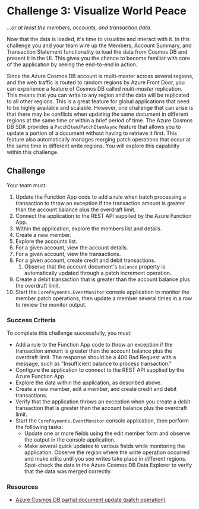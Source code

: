 # Challenge 3: Visualize World Peace

_...or at least the members, accounts, and transaction data._

Now that the data is loaded, it's time to visualize and interact with it. In this challenge you and your team wire up the Members, Account Summary, and Transaction Statement functionality to load the data from Cosmos DB and present it in the UI. This gives you the chance to become familiar with core of the application by seeing the end-to-end in action.

Since the Azure Cosmos DB account is multi-master across several regions, and the web traffic is routed to random regions by Azure Front Door, you can experience a feature of Cosmos DB called _multi-master_ replication. This means that you can write to any region and the data will be replicated to all other regions. This is a great feature for global applications that need to be highly available and scalable. However, one challenge that can arise is that there may be conflicts when updating the same document in different regions at the same time or within a brief period of time. The Azure Cosmos DB SDK provides a `PatchItem`/`PatchItemAsync` feature that allows you to update a portion of a document without having to retrieve it first. This feature also automatically manages merging patch operations that occur at the same time in different write regions. You will explore this capability within this challenge.

## Challenge

Your team must:

1. Update the Function App code to add a rule when batch processing a transaction to throw an exception if the transaction amount is greater than the account balance plus the overdraft limit.
2. Connect the application to the REST API supplied by the Azure Function App.
3. Within the application, explore the members list and details.
4. Create a new member.
5. Explore the accounts list.
6. For a given account, view the account details.
7. For a given account, view the transactions.
8. For a given account, create credit and debit transactions.
   1. Observe that the account document's `balance` property is automatically updated through a patch increment operation.
9. Create a debit transaction that is greater than the account balance plus the overdraft limit.
10. Start the `CorePayments.EventMonitor` console application to monitor the member patch operations, then update a member several times in a row to review the monitor output.

### Success Criteria

To complete this challenge successfully, you must:

- Add a rule to the Function App code to throw an exception if the transaction amount is greater than the account balance plus the overdraft limit. The response should be a 400 Bad Request with a message, such as "Insufficient balance to process transaction."
- Configure the application to connect to the REST API supplied by the Azure Function App.
- Explore the data within the application, as described above.
- Create a new member, edit a member, and create credit and debit transactions.
- Verify that the application throws an exception when you create a debit transaction that is greater than the account balance plus the overdraft limit.
- Start the `CorePayments.EventMonitor` console application, then perform the following tasks:
  - Update one or more fields using the edit member form and observe the output in the console application.
  - Make several quick updates to various fields while monitoring the application. Observe the region where the write operation occurred and make edits until you see writes take place in different regions. Spot-check the data in the Azure Cosmos DB Data Explorer to verify that the data was merged correctly.

### Resources

- [Azure Cosmos DB partial document update (patch operation)](https://learn.microsoft.com/azure/cosmos-db/partial-document-update)
